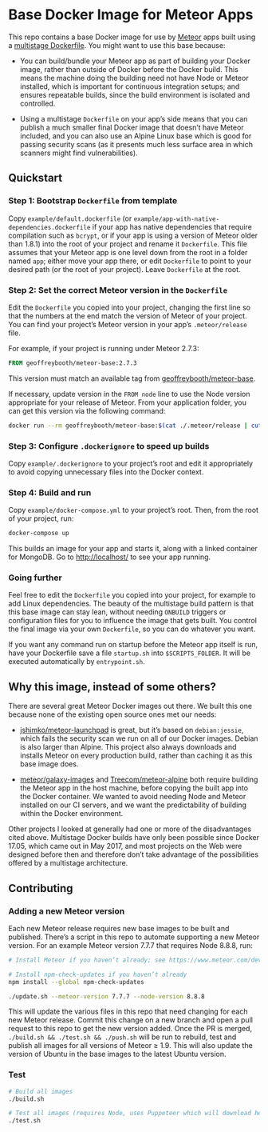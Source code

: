 # Base Docker Image for Meteor Apps

This repo contains a base Docker image for use by [Meteor](https://www.meteor.com/) apps built using a [multistage Dockerfile](https://docs.docker.com/develop/develop-images/multistage-build/). You might want to use this base because:

- You can build/bundle your Meteor app as part of building your Docker image, rather than outside of Docker before the Docker build. This means the machine doing the building need not have Node or Meteor installed, which is important for continuous integration setups; and ensures repeatable builds, since the build environment is isolated and controlled.

- Using a multistage `Dockerfile` on your app’s side means that you can publish a much smaller final Docker image that doesn’t have Meteor included, and you can also use an Alpine Linux base which is good for passing security scans (as it presents much less surface area in which scanners might find vulnerabilities).

## Quickstart

### Step 1: Bootstrap `Dockerfile` from template

Copy `example/default.dockerfile` (or `example/app-with-native-dependencies.dockerfile` if your app has native dependencies that require compilation such as `bcrypt`, or if your app is using a version of Meteor older than 1.8.1) into the root of your project and rename it `Dockerfile`. This file assumes that your Meteor app is one level down from the root in a folder named `app`; either move your app there, or edit `Dockerfile` to point to your desired path (or the root of your project). Leave `Dockerfile` at the root.

### Step 2: Set the correct Meteor version in the `Dockerfile`

Edit the `Dockerfile` you copied into your project, changing the first line so that the numbers at the end match the version of Meteor of your project. You can find your project’s Meteor version in your app’s `.meteor/release` file.

For example, if your project is running under Meteor 2.7.3:

```Dockerfile
FROM geoffreybooth/meteor-base:2.7.3
```

This version must match an available tag from [geoffreybooth/meteor-base](https://hub.docker.com/r/geoffreybooth/meteor-base/tags).

If necessary, update version in the `FROM node` line to use the Node version appropriate for your release of Meteor. From your application folder, you can get this version via the following command:

```bash
docker run --rm geoffreybooth/meteor-base:$(cat ./.meteor/release | cut -c8-99) meteor node --version | cut -c2-99 | grep -o "[0-9\.]*"
```

### Step 3: Configure `.dockerignore` to speed up builds

Copy `example/.dockerignore` to your project’s root and edit it appropriately to avoid copying unnecessary files into the Docker context.

### Step 4: Build and run

Copy `example/docker-compose.yml` to your project’s root. Then, from the root of your project, run:

```bash
docker-compose up
```

This builds an image for your app and starts it, along with a linked container for MongoDB. Go to [http://localhost/](http://localhost/) to see your app running.

### Going further

Feel free to edit the `Dockerfile` you copied into your project, for example to add Linux dependencies. The beauty of the multistage build pattern is that this base image can stay lean, without needing `ONBUILD` triggers or configuration files for you to influence the image that gets built. You control the final image via your own `Dockerfile`, so you can do whatever you want.

If you want any command run on startup before the Meteor app itself is run, have your Dockerfile save a file `startup.sh` into `$SCRIPTS_FOLDER`. It will be executed automatically by `entrypoint.sh`.

## Why this image, instead of some others?

There are several great Meteor Docker images out there. We built this one because none of the existing open source ones met our needs:

- [jshimko/meteor-launchpad](https://github.com/jshimko/meteor-launchpad) is great, but it’s based on `debian:jessie`, which fails the security scan we run on all of our Docker images. Debian is also larger than Alpine. This project also always downloads and installs Meteor on every production build, rather than caching it as this base image does.

- [meteor/galaxy-images](https://github.com/meteor/galaxy-images) and [Treecom/meteor-alpine](https://github.com/Treecom/alpine-meteor) both require building the Meteor app in the host machine, before copying the built app into the Docker container. We wanted to avoid needing Node and Meteor installed on our CI servers, and we want the predictability of building within the Docker environment.

Other projects I looked at generally had one or more of the disadvantages cited above. Multistage Docker builds have only been possible since Docker 17.05, which came out in May 2017, and most projects on the Web were designed before then and therefore don’t take advantage of the possibilities offered by a multistage architecture.

## Contributing

### Adding a new Meteor version

Each new Meteor release requires new base images to be built and published. There’s a script in this repo to automate supporting a new Meteor version. For an example Meteor version 7.7.7 that requires Node 8.8.8, run:

```bash
# Install Meteor if you haven’t already; see https://www.meteor.com/developers/install

# Install npm-check-updates if you haven’t already
npm install --global npm-check-updates

./update.sh --meteor-version 7.7.7 --node-version 8.8.8
```

This will update the various files in this repo that need changing for each new Meteor release. Commit this change on a new branch and open a pull request to this repo to get the new version added. Once the PR is merged, `./build.sh && ./test.sh && ./push.sh` will be run to rebuild, test and publish all images for all versions of Meteor ≥ 1.9. This will also update the version of Ubuntu in the base images to the latest Ubuntu version.

### Test

```bash
# Build all images
./build.sh

# Test all images (requires Node, uses Puppeteer which will download headless Chrome)
./test.sh
```

